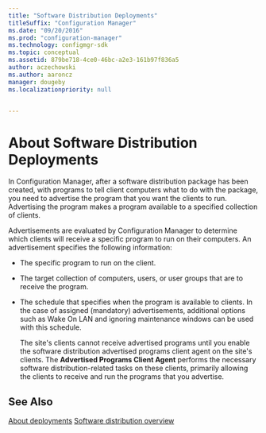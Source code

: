 ```yaml
---
title: "Software Distribution Deployments"
titleSuffix: "Configuration Manager"
ms.date: "09/20/2016"
ms.prod: "configuration-manager"
ms.technology: configmgr-sdk
ms.topic: conceptual
ms.assetid: 879be718-4ce0-46bc-a2e3-161b97f836a5
author: aczechowski
ms.author: aaroncz
manager: dougeby
ms.localizationpriority: null


---
```

# About Software Distribution Deployments
In Configuration Manager, after a software distribution package has been created, with programs to tell client computers what to do with the package, you need to advertise the program that you want the clients to run. Advertising the program makes a program available to a specified collection of clients.  

 Advertisements are evaluated by Configuration Manager to determine which clients will receive a specific program to run on their computers. An advertisement specifies the following information:  

- The specific program to run on the client.  

- The target collection of computers, users, or user groups that are to receive the program.  

- The schedule that specifies when the program is available to clients. In the case of assigned (mandatory) advertisements, additional options such as Wake On LAN and ignoring maintenance windows can be used with this schedule.  

  The site's clients cannot receive advertised programs until you enable the software distribution advertised programs client agent on the site's clients. The **Advertised Programs Client Agent** performs the necessary software distribution-related tasks on these clients, primarily allowing the clients to receive and run the programs that you advertise.  

## See Also  
 [About deployments](about-software-distribution-deployments.md)
 [Software distribution overview](software-distribution-overview.md)
